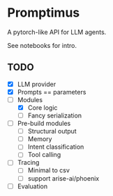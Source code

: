 # Promptimus

A pytorch-like API for LLM agents.

See notebooks for intro.

## TODO

- [x] LLM provider
- [x] Prompts == parameters
- [ ] Modules
  - [x] Core logic
  - [ ] Fancy serialization
- [ ] Pre-build modules
  - [ ] Structural output
  - [ ] Memory
  - [ ] Intent classification
  - [ ] Tool calling
- [ ] Tracing
  - [ ] Minimal to csv
  - [ ] support arise-ai/phoenix
- [ ] Evaluation
